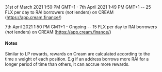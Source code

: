 31st of March 2021 1:50 PM GMT+1  - 7th April 2021 1:49 PM GMT+1 -- 25 FLX per day to RAI borrowers (*not* lenders) on CREAM (https://app.cream.finance/)

7th April 2021 1:50 PM GMT+1      - Ongoing                      -- 15 FLX per day to RAI borrowers (*not* lenders) on CREAM (https://app.cream.finance/)                          

#### Notes

Similar to LP rewards, rewards on Cream are calculated according to the time x weight of each position. E.g if an address borrows more RAI for a longer period of time than others, it can accrue more rewards.
